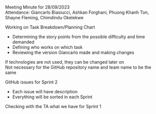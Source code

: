 Meeting Minute for 28/09/2023\
Attendance: Giancarlo Biasiucci, Ashkan Forghani, Phuong Khanh Ton, Shayne Fleming, Chimdindu Okelekwe 

Working on Task Breakdown/Planning Chart
-	Determining the story points from the possible difficulty and time demanded 
-	Defining who works on which task
-	Reviewing the version Giancarlo made and making changes

If technologies are not used, they can be changed later on\
Not necessary for the GitHub repository name and team name to be the same

GitHub issues for Sprint 2
-	Each issue will have description 
-	Everything will be sorted in each Sprint

Checking with the TA what we have for Sprint 1

